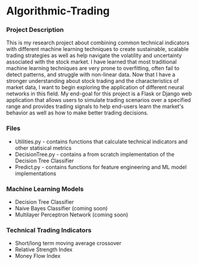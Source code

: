 # Algorithmic-Trading

### Project Description
This is my research project about combining common technical indicators with different machine learning techniques to create sustainable, scalable trading strategies as well as help navigate the volatility and uncertainty associated with the stock market. I have learned that most traditional machine learning techniques are very prone to overfitting, often fail to detect patterns, and struggle with non-linear data. Now that I have a stronger understanding about stock trading and the characteristics of market data, I want to begin exploring the application of different neural networks in this field. My end-goal for this project is a Flask or Django web application that allows users to simulate trading scenarios over a specified range and provides trading signals to help end-users learn the market's behavior as well as how to make better trading decisions.   

### Files
* Utilities.py - contains functions that calculate technical indicators and other statisical metrics
* DecisionTree.py - contains a from scratch implementation of the Decision Tree Classifier
* Predict.py - contains functions for feature engineering and ML model implementations

### Machine Learning Models
* Decision Tree Classifier 
* Naive Bayes Classifier (coming soon)
* Multilayer Perceptron Network (coming soon)

### Technical Trading Indicators
* Short/long term moving average crossover
* Relative Strength Index
* Money Flow Index

